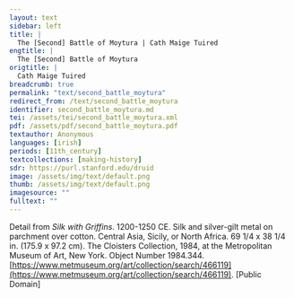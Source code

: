 ```yaml
---
layout: text
sidebar: left
title: |
  The [Second] Battle of Moytura | Cath Maige Tuired
engtitle: |
  The [Second] Battle of Moytura
origtitle: |
  Cath Maige Tuired
breadcrumb: true
permalink: "text/second_battle_moytura"
redirect_from: /text/second_battle_moytura
identifier: second_battle_moytura.md
tei: /assets/tei/second_battle_moytura.xml
pdf: /assets/pdf/second_battle_moytura.pdf
textauthor: Anonymous
languages: [irish]
periods: [11th_century]
textcollections: [making-history]
sdr: https://purl.stanford.edu/druid 
image: /assets/img/text/default.png
thumb: /assets/img/text/default.png
imagesource: ""
fulltext: ""
---
```

 Detail from _Silk with Griffins_. 1200-1250 CE. Silk and silver-gilt metal on parchment over cotton. Central Asia, Sicily, or North Africa. 69 1/4 x 38 1/4 in. (175.9 x 97.2 cm). The Cloisters Collection, 1984, at the Metropolitan Museum of Art, New York. Object Number 1984.344. [https://www.metmuseum.org/art/collection/search/466119](https://www.metmuseum.org/art/collection/search/466119). [Public Domain]
 
